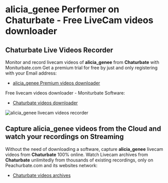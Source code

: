 # alicia_genee Performer on Chaturbate - Free LiveCam videos downloader

## Chaturbate Live Videos Recorder

Monitor and record livecam videos of **alicia_genee** from **Chaturbate** with Moniturbate.com
Get a premium trial for free by just and only registering with your Email address:
* [alicia_genee Premium videos downloader](https://moniturbate.com/request-demo-licence-key.html)

Free livecam videos downloader - Moniturbate Software:
* [Chaturbate videos downloader](https://moniturbate.com/moniturbate-download-software.html)

![alicia_genee livecam videos recorder](https://peachurnet.com/templates/moniturbate-software.png)


## Capture alicia_genee videos from the Cloud and watch your recordings on Streaming

Without the need of downloading a software, capture **alicia_genee** livecam videos from **Chaturbate** 100% online.
Watch Livecam archives from **Chaturbate** unlimitedly from thousands of existing recordings, only on Peachurbate.com and its websites network:
* [Chaturbate videos archives](https://peachurnet.com/)